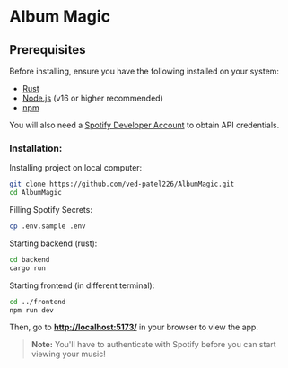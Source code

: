# Album Magic

## Prerequisites

Before installing, ensure you have the following installed on your system:

- [Rust](https://www.rust-lang.org/tools/install)
- [Node.js](https://nodejs.org/) (v16 or higher recommended)
- [npm](https://www.npmjs.com/)

You will also need a [Spotify Developer Account](https://developer.spotify.com/dashboard/) to obtain API credentials.

### Installation:

Installing project on local computer:

```bash
git clone https://github.com/ved-patel226/AlbumMagic.git
cd AlbumMagic
```

Filling Spotify Secrets:

```bash
cp .env.sample .env

```

Starting backend (rust):

```bash
cd backend
cargo run
```

Starting frontend (in different terminal):

```bash
cd ../frontend
npm run dev
```

Then, go to
**[http://localhost:5173/](http://localhost:5173/)** in your browser to view the app.

> **Note:** You'll have to authenticate with Spotify before you can start viewing your music!
